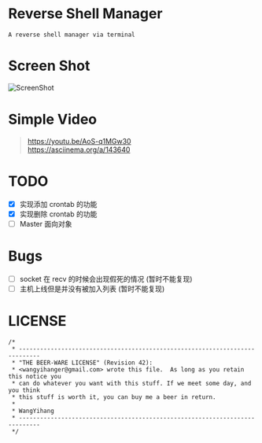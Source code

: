 # Reverse Shell Manager

```
A reverse shell manager via terminal
```
# Screen Shot
![ScreenShot](http://upload-images.jianshu.io/upload_images/2355077-5c8a3dfcd9d31a2f.png?imageMogr2/auto-orient/strip%7CimageView2/2/w/1240)

# Simple Video

> https://youtu.be/AoS-q1MGw30  
> https://asciinema.org/a/143640

# TODO
- [x] 实现添加 crontab 的功能
- [x] 实现删除 crontab 的功能
- [ ] Master 面向对象

# Bugs

- [ ] socket 在 recv 的时候会出现假死的情况 (暂时不能复现)
- [ ] 主机上线但是并没有被加入列表 (暂时不能复现)

# LICENSE

```
/*
 * ----------------------------------------------------------------------------
 * "THE BEER-WARE LICENSE" (Revision 42):
 * <wangyihanger@gmail.com> wrote this file.  As long as you retain this notice you
 * can do whatever you want with this stuff. If we meet some day, and you think
 * this stuff is worth it, you can buy me a beer in return.
 * 
 * WangYihang
 * ----------------------------------------------------------------------------
 */
 ```
